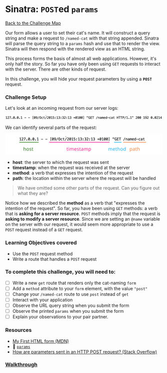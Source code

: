 # Sinatra: `POST`ed `params`

[Back to the Challenge Map](README.md)

Our form allows a user to set their cat's name. It will construct a query string and make a request to `/named-cat` with that string appended. Sinatra will parse the query string to a `params` hash and use that to render the view. Sinatra will then respond with the rendered view as an HTML string.

This process forms the basis of almost all web applications. However, it's only half the story. So far you have only been using `GET` requests to interact with the server. There are other kinds of request.

In this challenge, you will hide your request parameters by using a **`POST`** request.

### Challenge Setup

Let's look at an incoming request from our server logs:

![Sample `GET` request](../images/sinatra_get_request.png)

We can identify several parts of the request:

![Annotated `GET` request](../images/sinatra_get_request_annotated.jpg)

- **host**: the server to which the request was sent
- **timestamp**: when the request was received at the server
- **method**: a verb that expresses the intention of the request
- **path**: the location within the server where the request will be handled

> We have omitted some other parts of the request. Can you figure out what they are?

Notice how we described the **method** as a verb that "expresses the intention of the request". So far, you have been using `GET` methods: a verb that is **asking for a server resource**. `POST` methods imply that the request is **asking to modify a server resource**. Since we are setting an `@name` variable on the server with our request, it would seem more appropriate to use a `POST` request instead of a `GET` request.

### Learning Objectives covered
- Use the `POST` request method
- Write a route that handles a `POST` request

### To complete this challenge, you will need to:

- [ ] Write a new `get` route that renders only the cat-naming `form`
- [ ] Add a `method` attribute to your `form` element, with the value `"post"`
- [ ] Change your `/named-cat` route to use `post` instead of `get`
- [ ] Interact with your application
- [ ] Observe the URL query string when you submit the form
- [ ] Observe the printed `params` when you submit the form
- [ ] Explain your observations to your pair partner.

### Resources

- [My First HTML form (MDN)](https://developer.mozilla.org/en-US/docs/Web/Guide/HTML/Forms/My_first_HTML_form)
- :pill: [`params`](../pills/params.md)
- [How are parameters sent in an HTTP POST request? (Stack Overflow)](http://stackoverflow.com/questions/14551194/how-are-parameters-sent-in-an-http-post-request)

### [Walkthrough](../walkthroughs/sinatra_posted_params.md)
